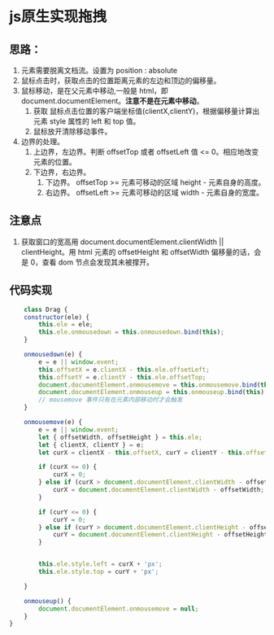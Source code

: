 # js原生实现拖拽
## 思路：
1. 元素需要脱离文档流。设置为 position : absolute
2. 鼠标点击时，获取点击的位置距离元素的左边和顶边的偏移量。
3. 鼠标移动，是在父元素中移动,一般是 html，即 document.documentElement。**注意不是在元素中移动**。
    1. 获取 鼠标点击位置的客户端坐标值(clientX,clientY)，根据偏移量计算出元素 style 属性的 left 和 top 值。
    2. 鼠标放开清除移动事件。
4. 边界的处理。
    1. 上边界，左边界。判断 offsetTop 或者 offsetLeft 值 <= 0。相应地改变元素的位置。
    2. 下边界，右边界。
        1. 下边界。 offsetTop >= 元素可移动的区域 height -  元素自身的高度。
        2. 右边界。 offsetLeft >= 元素可移动的区域 width - 元素自身的宽度。

## 注意点
 1. 获取窗口的宽高用 document.documentElement.clientWidth || clientHeight。用 html 元素的 offsetHeight 和 offsetWidth 偏移量的话，会是 0，查看 dom 节点会发现其未被撑开。 
    
    
## 代码实现
```js
    class Drag {
    constructor(ele) {
        this.ele = ele;
        this.ele.onmousedown = this.onmousedown.bind(this);
    }

    onmousedown(e) {
        e = e || window.event;
        this.offsetX = e.clientX - this.ele.offsetLeft;
        this.offsetY = e.clientY - this.ele.offsetTop;
        document.documentElement.onmousemove = this.onmousemove.bind(this);
        document.documentElement.onmouseup = this.onmouseup.bind(this);
        // mousemove 事件只有在元素内部移动时才会触发
    }

    onmousemove(e) {
        e = e || window.event;
        let { offsetWidth, offsetHeight } = this.ele;
        let { clientX, clientY } = e;
        let curX = clientX - this.offsetX, curY = clientY - this.offsetY;

        if (curX <= 0) {
            curX = 0;
        } else if (curX > document.documentElement.clientWidth - offsetWidth) {
            curX = document.documentElement.clientWidth - offsetWidth;
        }

        if (curY <= 0) {
            curY = 0;
        } else if (curY > document.documentElement.clientHeight - offsetHeight) {
            curY = document.documentElement.clientHeight - offsetHeight;
        }


        this.ele.style.left = curX + 'px';
        this.ele.style.top = curY + 'px';

    }

    onmouseup() {
        document.documentElement.onmousemove = null;
    }
}
```